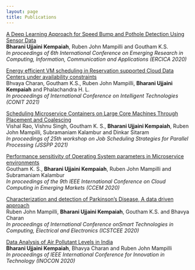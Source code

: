 ```yaml
---
layout: page
title: Publications
---
```


[A Deep Learning Approach for Speed Bump and Pothole Detection Using Sensor Data](https://link.springer.com/chapter/10.1007/978-981-16-1338-8_7)  
**Bharani Ujjaini Kempaiah**, Ruben John Mampilli and Goutham K.S.  
*In proceedings of 6th International Conference on Emerging Research in Computing, Information, Communication and Applications (ERCICA 2020)*

[Energy efficient VM scheduling in Reservation supported Cloud Data Centers under availability constraints](https://ieeexplore.ieee.org/abstract/document/9498421)  
Bhvaya Charan, Goutham K.S., Ruben John Mampilli, **Bharani Ujjaini Kempaiah** and Phalachandra H. L.  
*In proceedings of International Conference on Intelligent Technologies (CONIT 2021)*  

[Scheduling Microservice Containers on Large Core Machines Through Placement and Coalescing](https://link.springer.com/chapter/10.1007/978-3-030-88224-2_5)  
Vishal Rao, Vishnu Singh, Goutham K. S., **Bharani Ujjaini Kempaiah**, Ruben John Mampilli, Subramaniam Kalambur and Dinkar Sitaram  
*In proceedings of 25th workshop on Job Scheduling Strategies for Parallel Processing (JSSPP 2021)*

[Performance sensitivity of Operating System parameters in Microservice environments](https://ieeexplore.ieee.org/abstract/document/9499326)   
Goutham K. S., **Bharani Ujjaini Kempaiah**, Ruben John Mampilli and Subramaniam Kalambur  
*In proceedings of the 9th IEEE International Conference on Cloud Computing in Emerging Markets (CCEM 2020)*  

[Characterization and detection of Parkinson’s Disease, A data driven approach](https://ieeexplore.ieee.org/abstract/document/9276892)  
Ruben John Mampilli, **Bharani Ujjaini Kempaiah**,  Goutham K.S. and Bhavya Charan  
*In proceedings of International Conference onSmart Technologies in Computing, Electrical and Electronics (ICSTCEE 2020)*  

[Data Analysis of Air Pollutant Levels in India](https://ieeexplore.ieee.org/abstract/document/9298391)   
**Bharani Ujjaini Kempaiah**, Bhavya Charan and Ruben John Mampilli  
*In proceedings of IEEE International Conference for Innovation in Technology (INOCON 2020)*

